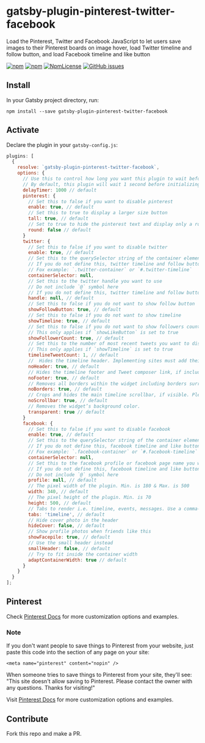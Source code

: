 # gatsby-plugin-pinterest-twitter-facebook
Load the Pinterest, Twitter and Facebook JavaScript to let users save images to their Pinterest boards on image hover, load Twitter timeline and follow button, and load Facebook timeline and like button

[![npm](https://img.shields.io/npm/dt/gatsby-plugin-pinterest-twitter-facebook.svg)](https://www.npmjs.com/package/gatsby-plugin-pinterest-twitter-facebook)
[![npm](https://img.shields.io/npm/v/gatsby-plugin-pinterest-twitter-facebook.svg)](https://www.npmjs.com/package/gatsby-plugin-pinterest-twitter-facebook)
[![NpmLicense](https://img.shields.io/npm/l/gatsby-plugin-pinterest-twitter-facebook.svg)](https://opensource.org/licenses/MIT)
[![GitHub issues](https://img.shields.io/github/issues-raw/sagar7993/gatsby-plugin-pinterest-twitter-facebook.svg)](https://github.com/sagar7993/gatsby-plugin-pinterest-twitter-facebook/issues)

## Install

In your Gatsby project directory, run:

`npm install --save gatsby-plugin-pinterest-twitter-facebook`

## Activate

Declare the plugin in your `gatsby-config.js`:

```javascript
plugins: [
  {
    resolve: `gatsby-plugin-pinterest-twitter-facebook`,
    options: {
      // Use this to control how long you want this plugin to wait before initializing the Facebook and Twitter scripts
      // By default, this plugin will wait 1 second before initializing the social widgets to ensure that the page loads and the container elements for these widgets are created in the DOM
      delayTimer: 1000 // default
      pinterest: {
        // Set this to false if you want to disable pinterest
        enable: true, // default
        // Set this to true to display a larger size button
        tall: true, // default
        // Set to true to hide the pinterest text and display only a round P button
        round: false // default
      }
      twitter: {
        // Set this to false if you want to disable twitter
        enable: true, // default
        // Set this to the querySelector string of the container element where you want to display twitter timeline and follow button
        // If you do not define this, twitter timeline and follow button will not work
        // Fox example: `.twitter-container` or `#.twitter-timeline`
        containerSelector: null,
        // Set this to the twitter handle you want to use
        // Do not include `@` symbol here
        // If you do not define this, twitter timeline and follow button will not work
        handle: null, // default
        // Set this to false if you do not want to show follow button
        showFollowButton: true, // default
        // Set this to false if you do not want to show timeline
        showTimeline: true, // default
        // Set this to false if you do not want to show followers count
        // This only applies if `showLikeButton` is set to true
        showFollowerCount: true, // default
        // Set this to the number of most recent tweets you want to display in the timeline
        // This only applies if `showTimeline` is set to true
        timelineTweetCount: 1, // default
        //	Hides the timeline header. Implementing sites must add their own Twitter attribution, link to the source timeline, and comply with other Twitter display requirements.
        noHeader: true, // default
        // Hides the timeline footer and Tweet composer link, if included in the timeline widget type.
        noFooter: true, // default
        // Removes all borders within the widget including borders surrounding the widget area and separating Tweets.
        noBorders: true, // default
        // Crops and hides the main timeline scrollbar, if visible. Please consider that hiding standard user interface components can affect the accessibility of your website.
        noScrollbar: true, // default
        // Removes the widget’s background color.
        transparent: true // default
      }
      facebook: {
        // Set this to false if you want to disable facebook
        enable: true, // default
        // Set this to the querySelector string of the container element where you want to display facebook timeline and like button
        // If you do not define this, facebook timeline and like button will not work
        // Fox example: `.facebook-container` or `#.facebook-timeline`
        containerSelector: null,
        // Set this to the facebook profile or facebook page name you want to use
        // If you do not define this, facebook timeline and like button will not work
        // Do not include `@` symbol here
        profile: null, // default
        // The pixel width of the plugin. Min. is 180 & Max. is 500
        width: 340, // default
        // The pixel height of the plugin. Min. is 70
        height: 500, // default
        // Tabs to render i.e. timeline, events, messages. Use a comma-separated list to add multiple tabs, i.e. timeline, events.
        tabs: 'timeline', // default
        // Hide cover photo in the header
        hideCover: false, // default
        // Show profile photos when friends like this
        showFacepile: true, // default
        // Use the small header instead
        smallHeader: false, // default
        // Try to fit inside the container width
        adaptContainerWidth: true // default
      }
    }
  }
];
```

## Pinterest

Check [Pinterest Docs](https://developers.pinterest.com/docs/widgets/save/) for more customization options and examples.

### Note

If you don't want people to save things to Pinterest from your website, just paste this code into the <head> section of any page on your site:

```<meta name="pinterest" content="nopin" />```

When someone tries to save things to Pinterest from your site, they'll see: "This site doesn't allow saving to Pinterest. Please contact the owner with any questions. Thanks for visiting!"

Visit [Pinterest Docs](https://help.pinterest.com/en/business/article/prevent-saves-to-pinterest-from-your-site) for more customization options and examples.

## Contribute

Fork this repo and make a PR.
